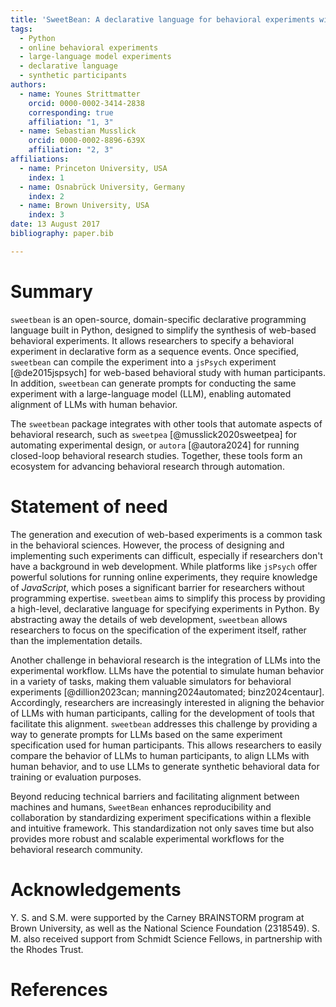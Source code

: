 ```yaml
---
title: 'SweetBean: A declarative language for behavioral experiments with human and artificial participants'
tags:
  - Python
  - online behavioral experiments
  - large-language model experiments
  - declarative language
  - synthetic participants
authors:
  - name: Younes Strittmatter
    orcid: 0000-0002-3414-2838
    corresponding: true
    affiliation: "1, 3"
  - name: Sebastian Musslick
    orcid: 0000-0002-8896-639X
    affiliation: "2, 3"
affiliations:
  - name: Princeton University, USA
    index: 1
  - name: Osnabrück University, Germany
    index: 2
  - name: Brown University, USA
    index: 3
date: 13 August 2017
bibliography: paper.bib

---
```


# Summary

`sweetbean` is an open-source, domain-specific declarative programming language built in Python, designed to simplify the synthesis of web-based behavioral experiments. It allows researchers to specify a behavioral experiment in declarative form as a sequence events. Once specified, `sweetbean` can compile the experiment into a `jsPsych` experiment [@de2015jspsych] for web-based behavioral study with human participants. In addition, `sweetbean` can generate prompts for conducting the same experiment with a large-language model (LLM), enabling automated alignment of LLMs with human behavior.

The `sweetbean` package integrates with other tools that automate aspects of behavioral research, such as `sweetpea` [@musslick2020sweetpea] for automating experimental design, or `autora` [@autora2024] for running closed-loop behavioral research studies. Together, these tools form an ecosystem for advancing behavioral research through automation.

# Statement of need

The generation and execution of web-based experiments is a common task in the behavioral sciences. However, the process of designing and implementing such experiments can difficult, especially if researchers don't have a background in web development.  While platforms like `jsPsych` offer powerful solutions for running online experiments, they require knowledge of *JavaScript*, which poses a significant barrier for researchers without programming expertise. `sweetbean` aims to simplify this process by providing a high-level, declarative language for specifying experiments in Python. By abstracting away the details of web development, `sweetbean` allows researchers to focus on the specification of the experiment itself, rather than the implementation details.

Another challenge in behavioral research is the integration of LLMs into the experimental workflow. LLMs have the potential to simulate human behavior in a variety of tasks, making them valuable simulators for behavioral experiments [@dillion2023can; manning2024automated; binz2024centaur]. Accordingly, researchers are increasingly interested in aligning the behavior of LLMs with human participants, calling for the development of tools that facilitate this alignment. `sweetbean` addresses this challenge by providing a way to generate prompts for LLMs based on the same experiment specification used for human participants. This allows researchers to easily compare the behavior of LLMs to human participants, to align LLMs with human behavior, and to use LLMs to generate synthetic behavioral data for training or evaluation purposes.

Beyond reducing technical barriers and facilitating alignment between machines and humans, `SweetBean` enhances reproducibility and collaboration by standardizing experiment specifications within a flexible and intuitive framework. This standardization not only saves time but also provides more robust and scalable experimental workflows for the behavioral research community.

# Acknowledgements
Y. S. and S.M. were supported by the Carney BRAINSTORM program at Brown University, as well as the National Science Foundation (2318549). S. M. also received support from Schmidt Science Fellows, in partnership with the Rhodes Trust.

# References